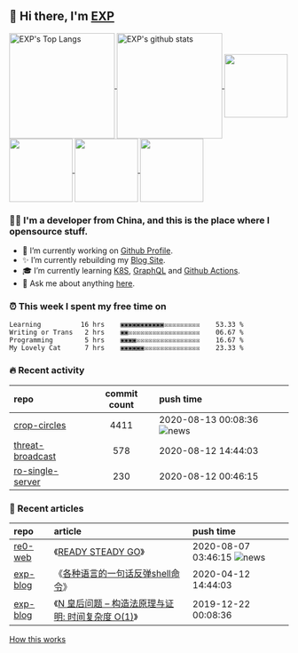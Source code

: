 ## 👋  Hi there, I'm [EXP](https://exp-blog.com)

<!--BGN_SECTION:github-readme-stats-->
<a href="https://exp-blog.com" target="_blank">
  <img height="190" align="center" src="https://github-readme-stats.vercel.app/api/top-langs/?username=lyy289065406&hide=HTML,CSS,TSQL&theme=great-gatsby" alt="EXP's Top Langs" />
</a>
<a href="https://exp-blog.com" target="_blank">
  <img height="190" align="center" src="https://github-readme-stats.vercel.app/api?username=lyy289065406&count_private=true&show_icons=true&theme=nightowl" alt="EXP's github stats" />
</a>


<a href="https://github.com/lyy289065406/exp-blog" target="_blank">
  <img height="114" align="center" src="https://github-readme-stats.vercel.app/api/pin/?username=lyy289065406&repo=exp-blog&theme=nord" />
</a>    

<a href="https://github.com/lyy289065406/threat-broadcast" target="_blank">
  <img height="114" align="center" src="https://github-readme-stats.vercel.app/api/pin/?username=lyy289065406&repo=threat-broadcast&theme=nord" />
</a>    

<a href="https://github.com/lyy289065406/CTF-Solving-Reports" target="_blank">
  <img height="114" align="center" src="https://github-readme-stats.vercel.app/api/pin/?username=lyy289065406&repo=CTF-Solving-Reports&theme=nord" />
</a>

<a href="https://github.com/lyy289065406/POJ-Solving-Reports" target="_blank">
  <img height="114" align="center" src="https://github-readme-stats.vercel.app/api/pin/?username=lyy289065406&repo=POJ-Solving-Reports&theme=nord" />
</a>
<!--END_SECTION:github-readme-stats-->



### 👨‍💻  I'm a developer from China, and this is the place where I opensource stuff.
<!--BGN_SECTION:introduction-->
- 🐾 I’m currently working on [Github Profile](https://github.com/lyy289065406/lyy289065406).
- ✨ I’m currently rebuilding my [Blog Site](https://exp-blog.com).
- 🎓 I’m currently learning [K8S](https://github.com/kubernetes/kubernetes), [GraphQL](https://developer.github.com/v4/) and [Github Actions](https://docs.github.com/en/actions).
- 💬 Ask me about anything [here](https://github.com/lyy289065406/lyy289065406/issues).
<!--BGN_SECTION:introduction-->



### ⏰  This week I spent my free time on
<!-- BGN_SECTION:weektime -->
```text
Learning          16 hrs    ▣▣▣▣▣▣▣▣▣▣▣☒☒☒☒☒☒☒☒☒    53.33 %
Writing or Trans   2 hrs    ▣▣☒☒☒☒☒☒☒☒☒☒☒☒☒☒☒☒☒☒    06.67 %
Programming        5 hrs    ▣▣▣▣☒☒☒☒☒☒☒☒☒☒☒☒☒☒☒☒    16.67 %
My Lovely Cat      7 hrs    ▣▣▣▣▣▣☒☒☒☒☒☒☒☒☒☒☒☒☒☒    23.33 %
```
<!-- END_SECTION:weektime -->



### 🔥  Recent activity
<!-- BGN_SECTION:activity -->
| repo | commit count | push time |
|:------|:------:|:------|
| [crop-circles](https://github.com/lyy289065406/crop-circles) | 4411 | 2020-08-13 00:08:36 ![news](https://github.com/lyy289065406/lyy289065406/blob/master/imgs/new.gif) |
| [threat-broadcast](https://github.com/lyy289065406/threat-broadcast) | 578 | 2020-08-12 14:44:03 |
| [ro-single-server](https://github.com/lyy289065406/ro-single-server) | 230 | 2020-08-12 00:46:15 |
<!-- END_SECTION:activity -->



### 📝  Recent articles
<!-- BGN_SECTION:articles -->
| repo | article | push time |
|:------|:------|:------|
| [re0-web](https://github.com/lyy289065406/re0-web) | 《[READY STEADY GO](https://lyy289065406.github.io/re0-web/gitbook/book/markdown/ch/chapter060/79.html)》 | 2020-08-07 03:46:15 ![news](https://github.com/lyy289065406/lyy289065406/blob/master/imgs/new.gif) |
| [exp-blog](https://github.com/lyy289065406/exp-blog) | 《[各种语言的一句话反弹shell命令](http://exp-blog.com/gitbook/book/markdown/technical/safe/pentest/%E5%90%84%E7%A7%8D%E8%AF%AD%E8%A8%80%E4%B8%80%E5%8F%A5%E8%AF%9D%E5%8F%8D%E5%BC%B9shell.html)》 | 2020-04-12 14:44:03 |
| [exp-blog](https://github.com/lyy289065406/exp-blog) | 《[N 皇后问题 – 构造法原理与证明: 时间复杂度 O(1)](http://exp-blog.com/gitbook/book/markdown/technical/algorithm/N%E7%9A%87%E5%90%8E%E9%97%AE%E9%A2%98.html)》 | 2019-12-22 00:08:36 |
<!-- END_SECTION:articles -->


<a align="right" href="https://github.com/lyy289065406/lyy289065406/How_this_works.md">How this works</a>

<!-- -------------------------------------- -->
<!-- more emoji : http://emojihomepage.com/ -->
<!-- -------------------------------------- -->

